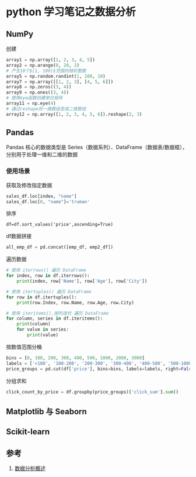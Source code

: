 # python 学习笔记之数据分析

## NumPy

创建

```python
array1 = np.array([1, 2, 3, 4, 5])
array2 = np.arange(0, 20, 2)
# 产生10个$[1, 100)$范围的随机整数
array5 = np.random.randint(1, 100, 10)
array7 = np.array([[1, 2, 3], [4, 5, 6]])
array8 = np.zeros((3, 4))
array9 = np.ones((3, 4))
# 使用eye函数创建单位矩阵
array11 = np.eye(4)
# 通过reshape将一维数组变成二维数组
array12 = np.array([1, 2, 3, 4, 5, 6]).reshape(2, 3)
```

## Pandas

Pandas 核心的数据类型是 Series（数据系列）、DataFrame（数据表/数据框），分别用于处理一维和二维的数据

### 使用场景

获取及修改指定数据

```python
sales_df.loc[index, "name"]
sales_df.loc[0, "name"]='truman'
```
排序
```
df=df.sort_values('price',ascending=True)
```

df数据拼接
```python
all_emp_df = pd.concat([emp_df, emp2_df])
```


遍历数据
```python
# 使用 iterrows() 遍历 DataFrame
for index, row in df.iterrows():
    print(index, row['Name'], row['Age'], row['City'])

# 使用 itertuples() 遍历 DataFrame
for row in df.itertuples():
    print(row.Index, row.Name, row.Age, row.City)

# 使用 iteritems(),按列迭代 遍历 DataFrame
for column, series in df.iteritems():
    print(column)
    for value in series:
        print(value)
```


按数值范围分桶

```python
bins = [0, 100, 200, 300, 400, 500, 1000, 2000, 3000]
labels = ['<100', '100-200', '200-300', '300-400', '400-500', '500-1000', '1000-2000', '>=2000']
price_groups = pd.cut(df['price'], bins=bins, labels=labels, right=False)
```

分组求和

```python
click_count_by_price = df.groupby(price_groups)['click_sum'].sum()
```

## Matplotlib 与 Seaborn

## Scikit-learn

## 参考

1. [数据分析概述](https://github.com/jackfrued/Python-100-Days/blob/master/Day66-80/66.%E6%95%B0%E6%8D%AE%E5%88%86%E6%9E%90%E6%A6%82%E8%BF%B0.md)
